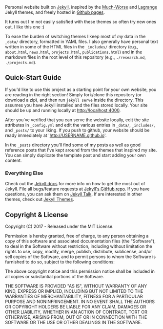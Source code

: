 Personal website built on [Jekyll](http://jekyllrb.com/),
inspired by the [Much-Worse](http://jekyllthemes.org/themes/much-worse/) and [Lagrange](https://lenpaul.github.io/Lagrange/) Jekyll themes,
and freely hosted in [Github pages](https://pages.github.com/).

It turns out I'm not easily satisfied with these themes so often try new ones out.
I like this one :)

To ease the burden of switching themes I keep most of *my* data in the `_data/` directory, formatted in YAML files.
I also generally have personal text written in some of the HTML files in the `_includes/` directory
(e.g., `about.html`, `news.html`, `projects.html`, `publications.html`)
and in the markdown files in the root level of this repository
(e.g., `./research.md`, `./projects.md`).

## Quick-Start Guide

If you'd like to use this project as a starting point for your own website,
you are reading in the right section!
Simply fork/clone this repository (or download a zip), and then run `jekyll serve` inside the directory.
This assumes you have Jekyll installed and the files stored locally.
Your site should be up and running locally at [http://localhost:4000](http://localhost:4000).

After you've verified that you can serve the website locally,
edit the site attributes in `_config.yml` and edit the various entries in `_data/`, `_includes/`, and `_posts/` to your liking.
If you push to github, your website should be ready immediately at 'http://USERNAME.github.io'.

In the `_posts` directory you'll find some of my posts as well as good reference posts that I've kept around from the themes that inspired my site.
You can simply duplicate the template post and start adding your own content.

### Everything Else

Check out the [Jekyll docs][jekyll-docs] for more info on how to get the most out of Jekyll.
File all bugs/feature requests at [Jekyll's GitHub repo][jekyll-gh].
If you have questions, you can ask them on [Jekyll Talk][jekyll-talk].
If are interested in other themes, check out [Jekyll Themes][jekyll-themes].

[jekyll-docs]: http://jekyllrb.com/docs/home
[jekyll-gh]:   https://github.com/jekyll/jekyll
[jekyll-talk]: https://talk.jekyllrb.com/
[jekyll-talk]: https://talk.jekyllrb.com/
[jekyll-themes]: http://jekyllthemes.org/

## Copyright & License

Copyright (C) 2017 - Released under the MIT License.

Permission is hereby granted, free of charge, to any person obtaining a copy of this software and associated documentation files (the "Software"), to deal in the Software without restriction, including without limitation the rights to use, copy, modify, merge, publish, distribute, sublicense, and/or sell copies of the Software, and to permit persons to whom the Software is furnished to do so, subject to the following conditions:

The above copyright notice and this permission notice shall be included in all copies or substantial portions of the Software.

THE SOFTWARE IS PROVIDED "AS IS", WITHOUT WARRANTY OF ANY KIND, EXPRESS OR IMPLIED, INCLUDING BUT NOT LIMITED TO THE WARRANTIES OF MERCHANTABILITY, FITNESS FOR A PARTICULAR PURPOSE AND
NONINFRINGEMENT. IN NO EVENT SHALL THE AUTHORS OR COPYRIGHT HOLDERS BE LIABLE FOR ANY CLAIM, DAMAGES OR OTHER LIABILITY, WHETHER IN AN ACTION OF CONTRACT, TORT OR OTHERWISE, ARISING FROM, OUT OF OR IN CONNECTION WITH THE SOFTWARE OR THE USE OR OTHER DEALINGS IN THE SOFTWARE.
